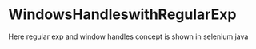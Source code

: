 # WindowsHandleswithRegularExp
Here regular exp and window handles concept is shown in selenium java


